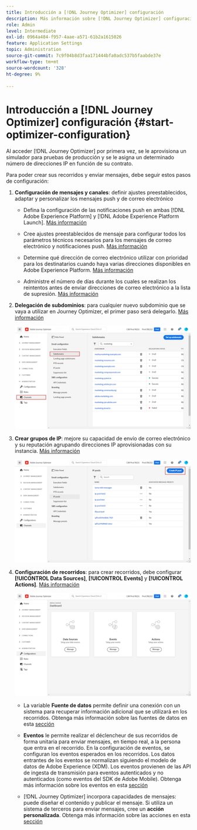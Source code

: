 ```yaml
---
title: Introducción a [!DNL Journey Optimizer] configuración
description: Más información sobre [!DNL Journey Optimizer] configuración
role: Admin
level: Intermediate
exl-id: 0964a484-f957-4aae-a571-61b2a1615026
feature: Application Settings
topic: Administration
source-git-commit: 7c9f04b8d3faa171444bfa0adc537b5faabde37e
workflow-type: tm+mt
source-wordcount: '328'
ht-degree: 9%

---
```



# Introducción a [!DNL Journey Optimizer] configuración {#start-optimizer-configuration}

Al acceder [!DNL Journey Optimizer] por primera vez, se le aprovisiona un simulador para pruebas de producción y se le asigna un determinado número de direcciones IP en función de su contrato.

Para poder crear sus recorridos y enviar mensajes, debe seguir estos pasos de configuración:

1. **Configuración de mensajes y canales**: definir ajustes preestablecidos, adaptar y personalizar los mensajes push y de correo electrónico

   * Defina la configuración de las notificaciones push en ambas [!DNL Adobe Experience Platform] y [!DNL Adobe Experience Platform Launch]. [Más información](../messages/push-gs.md)

   * Cree ajustes preestablecidos de mensaje para configurar todos los parámetros técnicos necesarios para los mensajes de correo electrónico y notificaciones push. [Más información](message-presets.md)

   * Determine qué dirección de correo electrónico utilizar con prioridad para los destinatarios cuando haya varias direcciones disponibles en Adobe Experience Platform. [Más información](primary-email-addresses.md)

   * Administre el número de días durante los cuales se realizan los reintentos antes de enviar direcciones de correo electrónico a la lista de supresión. [Más información](manage-suppression-list.md)

   <!--
    * Understand push notification flow. [Learn more](../messages/push-gs.md)
    -->

1. **Delegación de subdominios**: para cualquier nuevo subdominio que se vaya a utilizar en Journey Optimizer, el primer paso será delegarlo. [Más información](about-subdomain-delegation.md)

   ![](assets/subdomain.png)

1. **Crear grupos de IP**: mejore su capacidad de envío de correo electrónico y su reputación agrupando direcciones IP aprovisionadas con su instancia. [Más información](ip-pools.md)

   ![](assets/ip-pool.png)

1. **Configuración de recorridos**: para crear recorridos, debe configurar **[!UICONTROL Data Sources]**, **[!UICONTROL Events]** y **[!UICONTROL Actions]**. [Más información](about-data-sources-events-actions.md)

   ![](assets/admin-menu.png)

   * La variable **Fuente de datos** permite definir una conexión con un sistema para recuperar información adicional que se utilizará en los recorridos. Obtenga más información sobre las fuentes de datos en esta [sección](../datasource/about-data-sources.md)

   * **Eventos** le permite realizar el déclencheur de sus recorridos de forma unitaria para enviar mensajes, en tiempo real, a la persona que entra en el recorrido. En la configuración de eventos, se configuran los eventos esperados en los recorridos. Los datos entrantes de los eventos se normalizan siguiendo el modelo de datos de Adobe Experience (XDM). Los eventos provienen de las API de ingesta de transmisión para eventos autenticados y no autenticados (como eventos del SDK de Adobe Mobile). Obtenga más información sobre los eventos en esta [sección](../event/about-events.md)

   * [!DNL Journey Optimizer] incorpora capacidades de mensajes: puede diseñar el contenido y publicar el mensaje. Si utiliza un sistema de terceros para enviar mensajes, cree un **acción personalizada**. Obtenga más información sobre las acciones en esta [sección](../action/action.md)